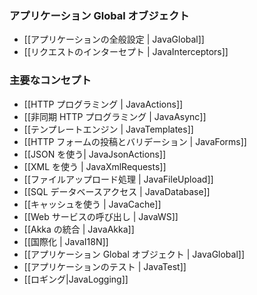 <!--- Copyright (C) 2009-2013 Typesafe Inc. <http://www.typesafe.com> -->
<!--
### The application Global object
-->
### アプリケーション Global オブジェクト

<!-- 
- [[Application global settings | JavaGlobal]]
- [[Intercepting requests | JavaInterceptors]]
-->
- [[アプリケーションの全般設定 | JavaGlobal]]
- [[リクエストのインターセプト | JavaInterceptors]]

<!--
### Main concepts
-->
### 主要なコンセプト

<!--
- [[HTTP programming | JavaActions]]
- [[Asynchronous HTTP programming | JavaAsync]]
- [[The template engine | JavaTemplates]]
- [[HTTP form submission and validation | JavaForms]]
- [[Working with JSON | JavaJsonActions]]
- [[Working with XML | JavaXmlRequests]]
- [[Handling file upload | JavaFileUpload]]
- [[Accessing an SQL database | JavaDatabase]]
- [[Using the Cache | JavaCache]]
- [[Calling WebServices | JavaWS]]
- [[Integrating with Akka | JavaAkka]]
- [[Internationalization | JavaI18N]]
- [[The application Global object | JavaGlobal]]
- [[Testing your application | JavaTest]]
- [[Logging|JavaLogging]]
-->
- [[HTTP プログラミング | JavaActions]]
- [[非同期 HTTP プログラミング | JavaAsync]]
- [[テンプレートエンジン | JavaTemplates]]
- [[HTTP フォームの投稿とバリデーション | JavaForms]]
- [[JSON を使う| JavaJsonActions]]
- [[XML を使う | JavaXmlRequests]]
- [[ファイルアップロード処理 | JavaFileUpload]]
- [[SQL データベースアクセス | JavaDatabase]]
- [[キャッシュを使う | JavaCache]]
- [[Web サービスの呼び出し | JavaWS]]
- [[Akka の統合 | JavaAkka]]
- [[国際化 | JavaI18N]]
- [[アプリケーション Global オブジェクト | JavaGlobal]]
- [[アプリケーションのテスト | JavaTest]]
- [[ロギング|JavaLogging]]
